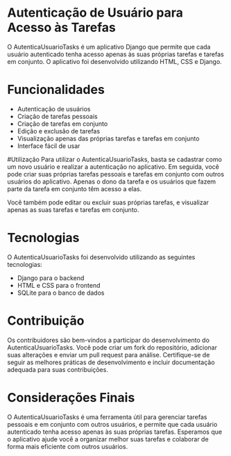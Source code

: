# Autenticação de Usuário para Acesso às Tarefas
O AutenticaUsuarioTasks é um aplicativo Django que permite que cada usuário autenticado tenha acesso apenas às suas próprias tarefas e tarefas em conjunto. O aplicativo foi desenvolvido utilizando HTML, CSS e Django.

# Funcionalidades
- Autenticação de usuários
- Criação de tarefas pessoais
- Criação de tarefas em conjunto
- Edição e exclusão de tarefas
- Visualização apenas das próprias tarefas e tarefas em conjunto
- Interface fácil de usar

#Utilização
Para utilizar o AutenticaUsuarioTasks, basta se cadastrar como um novo usuário e realizar a autenticação no aplicativo. Em seguida, você pode criar suas próprias tarefas pessoais e tarefas em conjunto com outros usuários do aplicativo. Apenas o dono da tarefa e os usuários que fazem parte da tarefa em conjunto têm acesso a elas.

Você também pode editar ou excluir suas próprias tarefas, e visualizar apenas as suas tarefas e tarefas em conjunto.

# Tecnologias
O AutenticaUsuarioTasks foi desenvolvido utilizando as seguintes tecnologias:

- Django para o backend
- HTML e CSS para o frontend
- SQLite para o banco de dados

# Contribuição
Os contribuidores são bem-vindos a participar do desenvolvimento do AutenticaUsuarioTasks. Você pode criar um fork do repositório, adicionar suas alterações e enviar um pull request para análise. Certifique-se de seguir as melhores práticas de desenvolvimento e incluir documentação adequada para suas contribuições.

# Considerações Finais
O AutenticaUsuarioTasks é uma ferramenta útil para gerenciar tarefas pessoais e em conjunto com outros usuários, e permite que cada usuário autenticado tenha acesso apenas às suas próprias tarefas. Esperamos que o aplicativo ajude você a organizar melhor suas tarefas e colaborar de forma mais eficiente com outros usuários.
